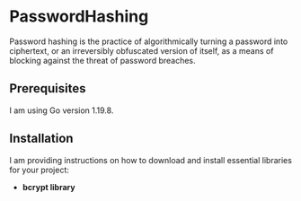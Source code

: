 # PasswordHashing

Password hashing is the practice of algorithmically turning a password into ciphertext, or an irreversibly obfuscated version of itself, as a means of blocking against the threat of password breaches.

## Prerequisites

I am using Go version 1.19.8.

## Installation

I am providing instructions on how to download and install essential libraries for your project:

- **bcrypt library**
  ```go get golang.org/x/crypto/bcrypt

